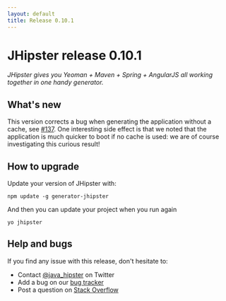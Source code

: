 ```yaml
---
layout: default
title: Release 0.10.1
---
```


JHipster release 0.10.1
==================

*JHipster gives you Yeoman + Maven + Spring + AngularJS all working together in one handy generator.*

What's new
----------

This version corrects a bug when generating the application without a cache, see [#137](https://github.com/jhipster/generator-jhipster/issues/137).
One interesting side effect is that we noted that the application is much quicker to boot if no cache is used: we are of course investigating this curious result!

How to upgrade
------------

Update your version of JHipster with:

```
npm update -g generator-jhipster
```

And then you can update your project when you run again

```
yo jhipster
```

Help and bugs
--------------

If you find any issue with this release, don't hesitate to:

- Contact [@java_hipster](https://twitter.com/java_hipster) on Twitter
- Add a bug on our [bug tracker](https://github.com/jhipster/generator-jhipster/issues?state=open)
- Post a question on [Stack Overflow](http://stackoverflow.com/tags/jhipster/info)
